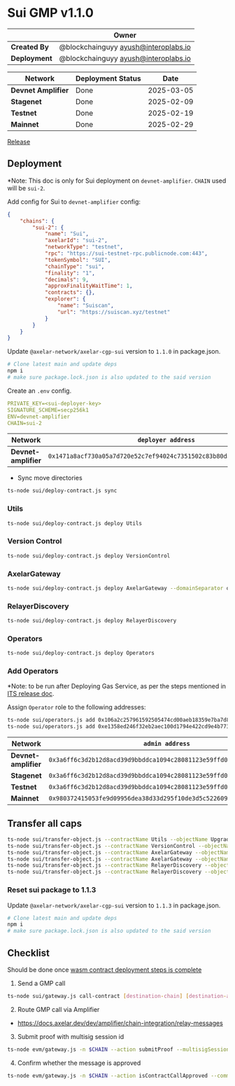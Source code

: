 # Sui GMP v1.1.0

|                | **Owner**                              |
| -------------- | -------------------------------------- |
| **Created By** | @blockchainguyy <ayush@interoplabs.io> |
| **Deployment** | @blockchainguyy <ayush@interoplabs.io> |

| **Network**          | **Deployment Status** | **Date**   |
| -------------------- | --------------------- | ---------- |
| **Devnet Amplifier** | Done                  | 2025-03-05 |
| **Stagenet**         | Done                  | 2025-02-09 |
| **Testnet**          | Done                  | 2025-02-19 |
| **Mainnet**          | Done                  | 2025-02-29 |

[Release](https://github.com/axelarnetwork/axelar-cgp-sui/releases/tag/v1.1.0)

## Deployment

\*Note: This doc is only for Sui deployment on `devnet-amplifier`. `CHAIN` used will be `sui-2`.

Add config for Sui to `devnet-amplifier` config:

```json
{
    "chains": {
        "sui-2": {
            "name": "Sui",
            "axelarId": "sui-2",
            "networkType": "testnet",
            "rpc": "https://sui-testnet-rpc.publicnode.com:443",
            "tokenSymbol": "SUI",
            "chainType": "sui",
            "finality": "1",
            "decimals": 9,
            "approxFinalityWaitTime": 1,
            "contracts": {},
            "explorer": {
                "name": "Suiscan",
                "url": "https://suiscan.xyz/testnet"
            }
        }
    }
}
```

Update `@axelar-network/axelar-cgp-sui` version to `1.1.0` in package.json.

```bash
# Clone latest main and update deps
npm i
# make sure package.lock.json is also updated to the said version
```

Create an `.env` config.

```yaml
PRIVATE_KEY=<sui-deployer-key>
SIGNATURE_SCHEME=secp256k1
ENV=devnet-amplifier
CHAIN=sui-2
```

| Network              | `deployer address`                                                   |
| -------------------- | -------------------------------------------------------------------- |
| **Devnet-amplifier** | `0x1471a8acf730a05a7d720e52c7ef94024c7351502c83b80da5583db2f6b0b8df` |

- Sync move directories

```bash
ts-node sui/deploy-contract.js sync
```

### Utils

```bash
ts-node sui/deploy-contract.js deploy Utils
```

### Version Control

```bash
ts-node sui/deploy-contract.js deploy VersionControl
```

### AxelarGateway

```bash
ts-node sui/deploy-contract.js deploy AxelarGateway --domainSeparator offline --minimumRotationDelay 0 --signers wallet
```

### RelayerDiscovery

```bash
ts-node sui/deploy-contract.js deploy RelayerDiscovery
```

### Operators

```bash
ts-node sui/deploy-contract.js deploy Operators
```

### Add Operators
*Note: to be run after Deploying Gas Service, as per the steps mentioned in [ITS release doc](./2025-03-ITS-v1.1.3.md).

Assign `Operator` role to the following addresses:

```bash
ts-node sui/operators.js add 0x106a2c257961592505474cd00aeb18359e7ba7d8b98ef63dea4562eab8801941
ts-node sui/operators.js add 0xe1358ed246f32eb2aec100d1794e422cd9e4b773e0540c757a5f5ba49db798a9
```

| Network              | `admin address`                                                      |
| -------------------- | -------------------------------------------------------------------- |
| **Devnet-amplifier** | `0x3a6ff6c3d2b12d8acd39d9bbddca1094c28081123e59ffd0dee618d36207ee88` |
| **Stagenet**         | `0x3a6ff6c3d2b12d8acd39d9bbddca1094c28081123e59ffd0dee618d36207ee88` |
| **Testnet**          | `0x3a6ff6c3d2b12d8acd39d9bbddca1094c28081123e59ffd0dee618d36207ee88` |
| **Mainnet**          | `0x980372415053fe9d09956dea38d33d295f10de3d5c5226099304fe346ce241c9` |

## Transfer all caps

```bash
ts-node sui/transfer-object.js --contractName Utils --objectName UpgradeCap --recipient [admin]
ts-node sui/transfer-object.js --contractName VersionControl --objectName UpgradeCap --recipient [admin]
ts-node sui/transfer-object.js --contractName AxelarGateway --objectName UpgradeCap --recipient [admin]
ts-node sui/transfer-object.js --contractName AxelarGateway --objectName OwnerCap --recipient [admin]
ts-node sui/transfer-object.js --contractName RelayerDiscovery --objectName OwnerCap --recipient [admin]
ts-node sui/transfer-object.js --contractName RelayerDiscovery --objectName UpgradeCap --recipient [admin]
```

### Reset sui package to 1.1.3

Update `@axelar-network/axelar-cgp-sui` version to `1.1.3` in package.json.

```bash
# Clone latest main and update deps
npm i
# make sure package.lock.json is also updated to the said version
```

## Checklist

Should be done once [wasm contract deployment steps is complete](../cosmwasm/2025-03-Sui-GMP-v1.1.0.md)

1. Send a GMP call

```bash
ts-node sui/gateway.js call-contract [destination-chain] [destination-address] 0x1234
```

2. Route GMP call via Amplifier

- https://docs.axelar.dev/dev/amplifier/chain-integration/relay-messages

3.  Submit proof with multisig session id

```bash
ts-node evm/gateway.js -n $CHAIN --action submitProof --multisigSessionId [multisig session id]
```

4. Confirm whether the message is approved

```bash
ts-node evm/gateway.js -n $CHAIN --action isContractCallApproved --commandID [command-id] --sourceChain [destination-chain] --sourceAddress [source-address] --destination [destination-address] --payloadHash 0x1234
```
